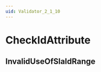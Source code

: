 ```yaml
---
uid: Validator_2_1_10
---
```


# CheckIdAttribute

## InvalidUseOfSlaIdRange

<!-- Description, Properties, ... sections are auto-generated. -->
<!-- REPLACE ME AUTO-GENERATION -->

<!-- Uncomment to add extra details -->
<!--### Details-->

<!-- Uncomment to add example code -->
<!--### Example code-->
